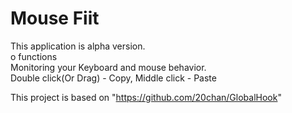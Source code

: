 # Mouse Fiit
This application is alpha version.  
  o functions  
    Monitoring your Keyboard and mouse behavior.  
    Double click(Or Drag) - Copy, Middle click - Paste  
  
This project is based on "https://github.com/20chan/GlobalHook"  
